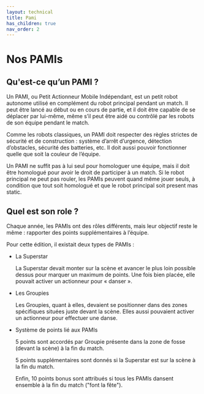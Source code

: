 ```yaml
---
layout: technical
title: Pami
has_children: true
nav_order: 2
---
```

# Nos PAMIs

<model-viewer alt="PAMI" src="./Meca/FichiersGLTF/ExportPAMIUniWIP.glb" ar style="width:80%; height:400px" shadow-intensity="1" camera-controls min-field-of-view="2deg"></model-viewer>

## Qu'est-ce qu’un PAMI ?

Un PAMI, ou Petit Actionneur Mobile Indépendant, est un petit robot autonome utilisé en complément du robot principal pendant un match. Il peut être lancé au début ou en cours de partie, et il doit être capable de se déplacer par lui-même, même s’il peut être aidé ou contrôlé par les robots de son équipe pendant le match.

Comme les robots classiques, un PAMI doit respecter des règles strictes de sécurité et de construction : système d’arrêt d’urgence, détection d’obstacles, sécurité des batteries, etc. Il doit aussi pouvoir fonctionner quelle que soit la couleur de l’équipe.

Un PAMI ne suffit pas à lui seul pour homologuer une équipe, mais il doit être homologué pour avoir le droit de participer à un match. Si le robot principal ne peut pas rouler, les PAMIs peuvent quand même jouer seuls, à condition que tout soit homologué et que le robot principal soit present mas static.

## Quel est son role ?

Chaque année, les PAMIs ont des rôles différents, mais leur objectif reste le même : rapporter des points supplémentaires à l’équipe.

Pour cette édition, il existait deux types de PAMIs :

- La Superstar

    La Superstar devait monter sur la scène et avancer le plus loin possible dessus pour marquer un maximum de points. Une fois bien placée, elle pouvait activer un actionneur pour « danser ».


- Les Groupies

    Les Groupies, quant à elles, devaient se positionner dans des zones spécifiques situées juste devant la scène. Elles aussi pouvaient activer un actionneur pour effectuer une danse.


- Système de points lié aux PAMIs

    5 points sont accordés par Groupie présente dans la zone de fosse (devant la scène) à la fin du match.

    5 points supplémentaires sont donnés si la Superstar est sur la scène à la fin du match.

     Enfin, 10 points bonus sont attribués si tous les PAMIs dansent ensemble à la fin du match ("font la fête").

